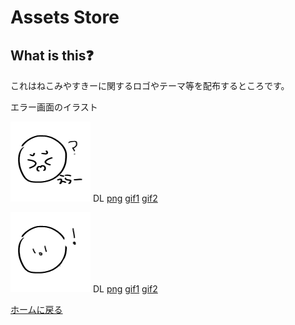 # Assets Store
## What is this❓
これはねこみやすきーに関するロゴやテーマ等を配布するところです。

エラー画面のイラスト

![Error](error.gif)
DL [png](error.png) [gif1](error.gif) [gif2](error_trasparente.gif)

![Info](info.gif)
DL [png](info.png) [gif1](info.gif) [gif2](info_trasparente.gif)

[ホームに戻る](../index.md)
